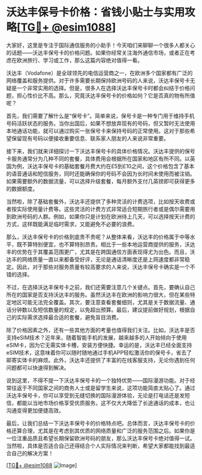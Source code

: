 # 沃达丰保号卡价格：省钱小贴士与实用攻略[[TG💪+ @esim1088](https://t.me/s/esim1088)]

大家好，这里是专注于国际通信服务的小助手！今天咱们来聊聊一个很多人都关心的话题——沃达丰保号卡的价格问题。如果你经常关注海外通信市场，或者正在考虑在欧洲旅行、学习或工作，那么这篇内容绝对值得一看。

沃达丰（Vodafone）是全球领先的电信运营商之一，在欧洲多个国家都有广泛的网络覆盖和服务提供。对于许多需要长期保持欧洲号码的人来说，沃达丰保号卡无疑是一个非常实用的选择。但是，很多人在选择沃达丰保号卡时都会纠结于价格问题，担心性价比不高。那么，究竟沃达丰保号卡的价格如何？它是否真的物有所值呢？

首先，我们需要了解什么是“保号卡”。简单来说，保号卡是一种专门用于维持手机号码活跃状态的服务。当你出国后，如果不想放弃现有的号码，但又暂时无法使用本地通话功能，就可以通过购买一张保号卡来保持号码的正常使用。这对于那些希望保留现有号码以便接收重要信息、联系家人朋友的人来说非常重要。

接下来，我们就来详细探讨一下沃达丰保号卡的具体价格情况。沃达丰提供的保号卡服务通常分为几种不同的套餐，具体费用会根据所在国家和地区有所不同。以英国为例，沃达丰保号卡的基础套餐月费大约在£5到£10之间，这个价格包含了基本的语音通话和短信服务，同时还能确保你的号码不会因为长时间未使用而被注销。如果需要额外的数据流量，可以选择升级套餐，每月额外支付几英镑即可获得更多的数据额度。

当然啦，除了基础套餐外，沃达丰还提供了多种灵活的计费选项，比如按天收费或者按实际使用量计费等。这些灵活的计费方式非常适合短期旅行者或是偶尔需要用到欧洲号码的人群。例如，如果你只是计划在欧洲待上几天，可以选择按天计费的方式，这样既能满足临时需求，又能避免不必要的浪费。

那么，沃达丰保号卡的价格到底贵不贵呢？从整体来看，沃达丰的价格属于中等水平，既不算特别便宜，也不算特别昂贵。相比于一些本地运营商提供的服务，沃达丰的优势在于其覆盖范围更广，尤其是在跨国通信方面表现得尤为出色。而且，沃达丰的网络质量一直以来都备受好评，无论是通话清晰度还是上网速度都非常稳定。因此，对于那些对服务质量有较高要求的人来说，沃达丰保号卡确实是一个不错的选择。

不过，在选择沃达丰保号卡之前，我们还需要注意几个关键点。首先，要确认自己所在的国家是否支持沃达丰的服务。虽然沃达丰在欧洲的影响力很大，但在某些特定地区可能无法完全覆盖。其次，要注意查看套餐细则，尤其是关于数据流量、通话分钟数以及短信数量的规定，以免超出预算。最后，建议提前做好规划，根据自己的实际需求选择最合适的套餐，避免盲目消费。

除了价格因素之外，还有一些其他方面的考量也值得我们关注。比如，沃达丰是否支持eSIM技术？近年来，随着智能手机的发展，越来越多的人开始倾向于使用eSIM卡，因为它无需实体卡槽，安装方便快捷。幸运的是，沃达丰已经全面支持eSIM技术，这意味着你可以随时随地通过手机APP轻松激活你的保号卡，省去了邮寄实体卡的麻烦。此外，沃达丰还提供了丰富的在线客服支持，无论你遇到任何问题都可以快速得到解决。

说到这里，不得不提一下沃达丰保号卡的一个独特优势——国际漫游功能。对于经常往返于不同国家之间的商务人士或是留学生来说，这项功能简直太贴心了。通过沃达丰保号卡，你可以享受到无缝切换的国际漫游体验，无论是打电话还是发短信，都能以当地市场价格享受优质服务。这不仅大大降低了长途通话的成本，也让沟通变得更加便捷高效。

最后，让我们总结一下沃达丰保号卡的价格特点吧。总体而言，沃达丰保号卡的价格还算合理，尤其是在考虑到其优质的网络质量和广泛的服务范围之后。如果你是一位注重品质且希望长期保留欧洲号码的朋友，那么沃达丰保号卡绝对值得一试。当然啦，具体是否适合自己还得结合个人实际情况来判断，希望大家都能找到最适合自己的解决方案！

[[TG💪+ @esim1088](https://t.me/s/esim1088) ![Image](https://i.postimg.cc/4NQfJmqS/Snipaste-2025-05-13-00-14-12.png)]